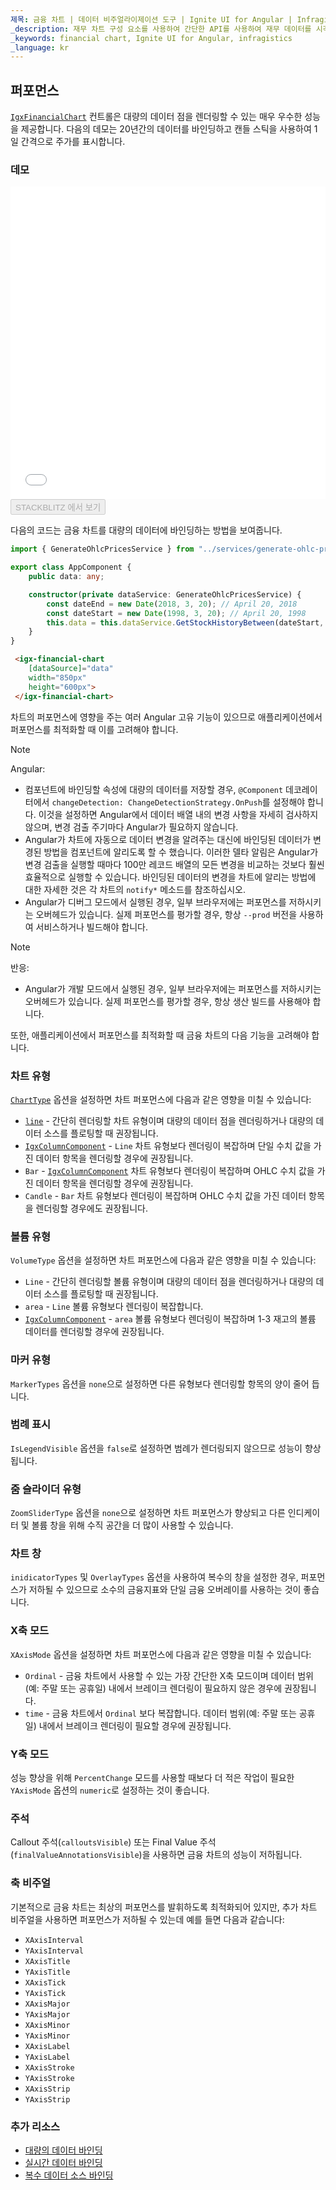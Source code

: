 ```yaml
---
제목: 금융 차트 | 데이터 비주얼라이제이션 도구 | Ignite UI for Angular | Infragistics | 퍼포먼스
_description: 재무 차트 구성 요소를 사용하여 간단한 API를 사용하여 재무 데이터를 시각화하십시오. 자세한 정보는 데모, 종속성, 사용법 및 도구 모음을보십시오.
_keywords: financial chart, Ignite UI for Angular, infragistics
_language: kr
---
```


## 퍼포먼스

[`IgxFinancialChart`](financialchart_chart_performance.md) 컨트롤은 대량의 데이터 점을 렌더링할 수 있는 매우 우수한 성능을 제공합니다. 다음의 데모는 20년간의 데이터를 바인딩하고 캔들 스틱을 사용하여 1일 간격으로 주가를 표시합니다.

### 데모

<div class="sample-container loading" style="height: 500px">
    <iframe id="financial-chart-performance-iframe" src='{environment:demosBaseUrl}/charts/financial-chart-performance' width="100%" height="100%" seamless frameBorder="0" onload="onXPlatSampleIframeContentLoaded(this);"></iframe>
</div>
<div>
    <button data-localize="stackblitz" disabled class="stackblitz-btn"   data-iframe-id="financial-chart-performance-iframe" data-demos-base-url="{environment:demosBaseUrl}">STACKBLITZ 에서 보기
    </button>
</div>
<div class="divider--half"></div>

다음의 코드는 금융 차트를 대량의 데이터에 바인딩하는 방법을 보여줍니다.

```ts
import { GenerateOhlcPricesService } from "../services/generate-ohlc-prices.service";

export class AppComponent {
    public data: any;

    constructor(private dataService: GenerateOhlcPricesService) {
        const dateEnd = new Date(2018, 3, 20); // April 20, 2018
        const dateStart = new Date(1998, 3, 20); // April 20, 1998
        this.data = this.dataService.GetStockHistoryBetween(dateStart, dateEnd);
    }
}
```

```html
 <igx-financial-chart
    [dataSource]="data"
    width="850px"
    height="600px">
 </igx-financial-chart>
```

차트의 퍼포먼스에 영향을 주는 여러 Angular 고유 기능이 있으므로 애플리케이션에서 퍼포먼스를 최적화할 때 이를 고려해야 합니다.

> [!NOTE]
> Angular:
>
> -   컴포넌트에 바인딩할 속성에 대량의 데이터를 저장할 경우, `@Component` 데코레이터에서 `changeDetection: ChangeDetectionStrategy.OnPush`를 설정해야 합니다. 이것을 설정하면 Angular에서 데이터 배열 내의 변경 사항을 자세히 검사하지 않으며, 변경 검출 주기마다 Angular가 필요하지 않습니다.
> -   Angular가 차트에 자동으로 데이터 변경을 알려주는 대신에 바인딩된 데이터가 변경된 방법을 컴포넌트에 알리도록 할 수 했습니다. 이러한 델타 알림은 Angular가 변경 검출을 실행할 때마다 100만 레코드 배열의 모든 변경을 비교하는 것보다 훨씬 효율적으로 실행할 수 있습니다. 바인딩된 데이터의 변경을 차트에 알리는 방법에 대한 자세한 것은 각 차트의 `notify*` 메소드를 참조하십시오.
> -   Angular가 디버그 모드에서 실행된 경우, 일부 브라우저에는 퍼포먼스를 저하시키는 오버헤드가 있습니다. 실제 퍼포먼스를 평가할 경우, 항상 `--prod` 버전을 사용하여 서비스하거나 빌드해야 합니다.

<!-- -->

> [!NOTE]
> 반응:
>
> -   Angular가 개발 모드에서 실행된 경우, 일부 브라우저에는 퍼포먼스를 저하시키는 오버헤드가 있습니다. 실제 퍼포먼스를 평가할 경우, 항상 생산 빌드를 사용해야 합니다.

또한, 애플리케이션에서 퍼포먼스를 최적화할 때 금융 차트의 다음 기능을 고려해야 합니다.

### 차트 유형

[`ChartType`](financialchart_chart_performance.md) 옵션을 설정하면 차트 퍼포먼스에 다음과 같은 영향을 미칠 수 있습니다:

-   [`line`](financialchart_chart_performance.md) - 간단히 렌더링할 차트 유형이며 대량의 데이터 점을 렌더링하거나 대량의 데이터 소스를 플로팅할 때 권장됩니다.
-   [`IgxColumnComponent`](financialchart_chart_performance.md) - `Line` 차트 유형보다 렌더링이 복잡하며 단일 수치 값을 가진 데이터 항목을 렌더링할 경우에 권장됩니다.
-   `Bar` - [`IgxColumnComponent`](financialchart_chart_performance.md) 차트 유형보다 렌더링이 복잡하며 OHLC 수치 값을 가진 데이터 항목을 렌더링할 경우에 권장됩니다.
-   `Candle` - `Bar` 차트 유형보다 렌더링이 복잡하며 OHLC 수치 값을 가진 데이터 항목을 렌더링할 경우에도 권장됩니다.

### 볼륨 유형

`VolumeType` 옵션을 설정하면 차트 퍼포먼스에 다음과 같은 영향을 미칠 수 있습니다:

-   `Line` - 간단히 렌더링할 볼륨 유형이며 대량의 데이터 점을 렌더링하거나 대량의 데이터 소스를 플로팅할 때 권장됩니다.
-   `area` - `Line` 볼륨 유형보다 렌더링이 복잡합니다.
-   [`IgxColumnComponent`](financialchart_chart_performance.md) - `area` 볼륨 유형보다 렌더링이 복잡하며 1-3 재고의 볼륨 데이터를 렌더링할 경우에 권장됩니다.

### 마커 유형

`MarkerTypes` 옵션을 `none`으로 설정하면 다른 유형보다 렌더링할 항목의 양이 줄어 듭니다.

### 범례 표시

`IsLegendVisible` 옵션을 `false`로 설정하면 범례가 렌더링되지 않으므로 성능이 향상됩니다.

### 줌 슬라이더 유형

`ZoomSliderType` 옵션을 `none`으로 설정하면 차트 퍼포먼스가 향상되고 다른 인디케이터 및 볼륨 창을 위해 수직 공간을 더 많이 사용할 수 있습니다.

### 차트 창

`inidicatorTypes` 및 `OverlayTypes` 옵션을 사용하여 복수의 창을 설정한 경우, 퍼포먼스가 저하될 수 있으므로 소수의 금융지표와 단일 금융 오버레이를 사용하는 것이 좋습니다.

### X축 모드

`XAxisMode` 옵션을 설정하면 차트 퍼포먼스에 다음과 같은 영향을 미칠 수 있습니다:

-   `Ordinal` - 금융 차트에서 사용할 수 있는 가장 간단한 X축 모드이며 데이터 범위(예: 주말 또는 공휴일) 내에서 브레이크 렌더링이 필요하지 않은 경우에 권장됩니다.
-   `time` - 금융 차트에서 `Ordinal` 보다 복잡합니다. 데이터 범위(예: 주말 또는 공휴일) 내에서 브레이크 렌더링이 필요할 경우에 권장됩니다.

### Y축 모드

성능 향상을 위해 `PercentChange` 모드를 사용할 때보다 더 적은 작업이 필요한 `YAxisMode` 옵션의 `numeric`로 설정하는 것이 좋습니다.

### 주석

Callout 주석(`calloutsVisible`) 또는 Final Value 주석(`finalValueAnnotationsVisible`)을 사용하면 금융 차트의 성능이 저하됩니다.

### 축 비주얼

기본적으로 금융 차트는 최상의 퍼포먼스를 발휘하도록 최적화되어 있지만, 추가 차트 비주얼을 사용하면 퍼포먼스가 저하될 수 있는데 예를 들면 다음과 같습니다:

-   `XAxisInterval`
-   `YAxisInterval`
-   `XAxisTitle`
-   `YAxisTitle`
-   `XAxisTick`
-   `YAxisTick`
-   `XAxisMajor`
-   `YAxisMajor`
-   `XAxisMinor`
-   `YAxisMinor`
-   `XAxisLabel`
-   `YAxisLabel`
-   `XAxisStroke`
-   `YAxisStroke`
-   `XAxisStrip`
-   `YAxisStrip`

<div class="divider--half"></div>

### 추가 리소스

<div class="divider--half"></div>

-   [대량의 데이터 바인딩](financialchart_binding_large_data.md)
-   [실시간 데이터 바인딩](financialchart_binding_live_data.md)
-   [복수 데이터 소스 바인딩](financialchart_binding_multiple_sources.md)
